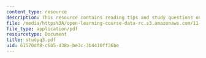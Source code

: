 ```yaml
---
content_type: resource
description: This resource contains reading tips and study questions on session 3.
file: /media/https%3A/open-learning-course-data-rc.s3.amazonaws.com/11-201-gateway-planning-action-fall-2005/61570df8c6b5d38abe3c3b4410ff36be_studyq3.pdf
file_type: application/pdf
resourcetype: Document
title: studyq3.pdf
uid: 61570df8-c6b5-d38a-be3c-3b4410ff36be
---
```

